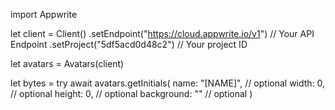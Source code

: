 import Appwrite

let client = Client()
    .setEndpoint("https://cloud.appwrite.io/v1") // Your API Endpoint
    .setProject("5df5acd0d48c2") // Your project ID

let avatars = Avatars(client)

let bytes = try await avatars.getInitials(
    name: "[NAME]", // optional
    width: 0, // optional
    height: 0, // optional
    background: "" // optional
)

